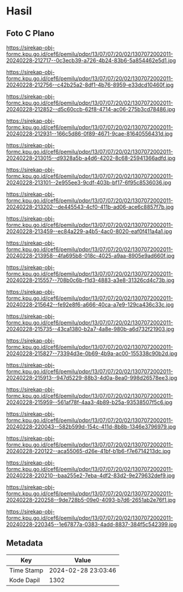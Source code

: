 # Hasil

## Foto C Plano

https://sirekap-obj-formc.kpu.go.id/cef6/pemilu/pdpr/13/07/07/20/02/1307072002011-20240228-212717--0c3ecb39-a726-4b24-83b6-5a854462e5d1.jpg

https://sirekap-obj-formc.kpu.go.id/cef6/pemilu/pdpr/13/07/07/20/02/1307072002011-20240228-212756--c42b25a2-8df1-4b76-8959-e33dcd10460f.jpg

https://sirekap-obj-formc.kpu.go.id/cef6/pemilu/pdpr/13/07/07/20/02/1307072002011-20240228-212852--d5c60ccb-62f8-4714-ac06-275b3cd78486.jpg

https://sirekap-obj-formc.kpu.go.id/cef6/pemilu/pdpr/13/07/07/20/02/1307072002011-20240228-212931--166c5d86-0f89-4671-9cae-81640556431d.jpg

https://sirekap-obj-formc.kpu.go.id/cef6/pemilu/pdpr/13/07/07/20/02/1307072002011-20240228-213015--d9328a5b-a4d6-4202-8c68-25941366adfd.jpg

https://sirekap-obj-formc.kpu.go.id/cef6/pemilu/pdpr/13/07/07/20/02/1307072002011-20240228-213101--2e955ee3-9cdf-403b-bf17-6f95c8536036.jpg

https://sirekap-obj-formc.kpu.go.id/cef6/pemilu/pdpr/13/07/07/20/02/1307072002011-20240228-213202--de445543-4cf0-411b-ad06-ace6c8857f7b.jpg

https://sirekap-obj-formc.kpu.go.id/cef6/pemilu/pdpr/13/07/07/20/02/1307072002011-20240228-213459--ec84a229-a4b5-4ac0-8020-eaf0f411a4a1.jpg

https://sirekap-obj-formc.kpu.go.id/cef6/pemilu/pdpr/13/07/07/20/02/1307072002011-20240228-213958--4fa695b8-018c-4025-a9aa-8905e9ad660f.jpg

https://sirekap-obj-formc.kpu.go.id/cef6/pemilu/pdpr/13/07/07/20/02/1307072002011-20240228-215557--708b0c6b-f1d3-4883-a3e8-31326cd4c73b.jpg

https://sirekap-obj-formc.kpu.go.id/cef6/pemilu/pdpr/13/07/07/20/02/1307072002011-20240228-215642--fe92e8f6-a666-40ca-a7e9-129ca436c33c.jpg

https://sirekap-obj-formc.kpu.go.id/cef6/pemilu/pdpr/13/07/07/20/02/1307072002011-20240228-215735--43ca1380-b2a7-4a8e-980b-a6d732f21903.jpg

https://sirekap-obj-formc.kpu.go.id/cef6/pemilu/pdpr/13/07/07/20/02/1307072002011-20240228-215827--73394d3e-0b69-4b9a-ac00-155338c90b2d.jpg

https://sirekap-obj-formc.kpu.go.id/cef6/pemilu/pdpr/13/07/07/20/02/1307072002011-20240228-215913--947d5229-88b3-4d0a-8ea0-998d26578ee3.jpg

https://sirekap-obj-formc.kpu.go.id/cef6/pemilu/pdpr/13/07/07/20/02/1307072002011-20240228-215959--561af78f-4aa3-4b89-b25a-93538507f5c6.jpg

https://sirekap-obj-formc.kpu.go.id/cef6/pemilu/pdpr/13/07/07/20/02/1307072002011-20240228-220043--582b599d-154c-411d-8b8b-1346e3796979.jpg

https://sirekap-obj-formc.kpu.go.id/cef6/pemilu/pdpr/13/07/07/20/02/1307072002011-20240228-220122--aca55065-d26e-41bf-b1b6-f7e6714213dc.jpg

https://sirekap-obj-formc.kpu.go.id/cef6/pemilu/pdpr/13/07/07/20/02/1307072002011-20240228-220210--baa255e2-7eba-4df2-83d2-9e279632def9.jpg

https://sirekap-obj-formc.kpu.go.id/cef6/pemilu/pdpr/13/07/07/20/02/1307072002011-20240228-220258--9de728b5-09e0-4093-b7d6-2651ab2e76f1.jpg

https://sirekap-obj-formc.kpu.go.id/cef6/pemilu/pdpr/13/07/07/20/02/1307072002011-20240228-220345--1e67877a-0383-4add-8837-384f5c542399.jpg


## Metadata

| Key        | Value               |
| ---------- | ------------------- |
| Time Stamp | 2024-02-28 23:03:46 |
| Kode Dapil | 1302                |



